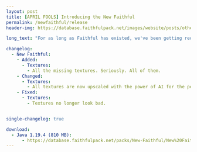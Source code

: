 ```yaml
---
layout: post
title: [APRIL FOOLS] Introducing the New Faithful
permalink: /newfaithful/release
header-img: https://database.faithfulpack.net/images/website/posts/other/new_faithful.jpg

long_text: "For as long as Faithful has existed, we've been getting requests for higher resolutions. 128x, 256x, 512x… While we would have loved to extend Faithful's repertoire, it was clear that we'd never be able to support resolutions higher than 64x.<br>That is, if we continued relying on human contributors.<br>Today, we're excited to announce a new era for Faithful. With the recent boom of AI technologies, we've been training our very own AI model to upscale textures for Faithful – and now's finally the time for it to see the light of day.<br>No longer is the tiring work of artists required to keep the pack updated and high-quality. AI does the work for us – quicker, better and at any resolution we want.<br>Thanks to this, Faithful will be merging all of its packs into a single high-resolution one, for the ultimate upscaled Minecraft experience. No more art style or resolution confusion – New Faithful is the one and only way forward."

changelog:
  - New Faithful:
    - Added:
      - Textures:
        - All the missing textures. Seriously. All of them.
    - Changed:
      - Textures:
        - All textures are now upscaled with the power of AI for the perfect Minecraft experience.
    - Fixed:
      - Textures:
        - Textures no longer look bad.


single-changelog: true

download:
  - Java 1.19.4 (810 MB):
      - https://database.faithfulpack.net/packs/New-Faithful/New%20Faithful.zip
---
```

